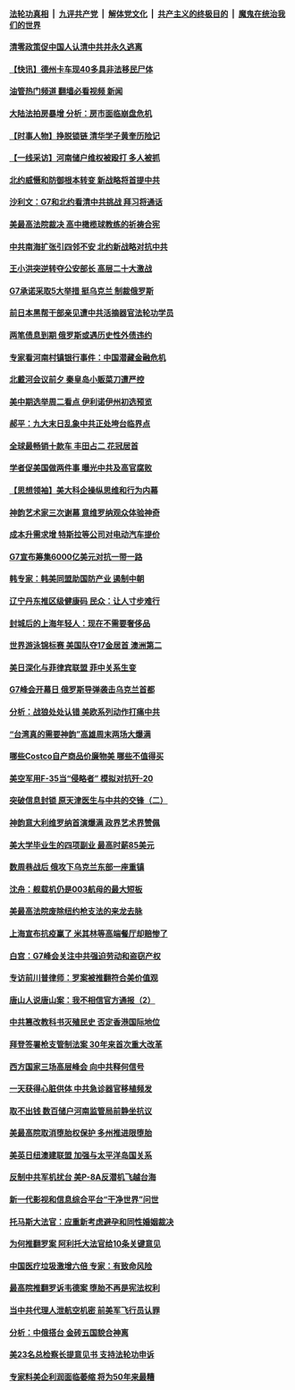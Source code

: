 ####  [法轮功真相](../../../../basic/blob/master/README.md?t=06281831) &nbsp;|&nbsp; [九评共产党](../../../../9ping.md/blob/master/README.md?t=06281831) &nbsp;|&nbsp; [解体党文化](../../../../jtdwh.md/blob/master/README.md?t=06281831)  &nbsp;|&nbsp; [共产主义的终极目的](../../../../gczydzjmd.md/blob/master/README.md?t=06281831) &nbsp;|&nbsp; [魔鬼在统治我们的世界](../../../../mgztzwmdsj.md/blob/master/README.md?t=06281831) 

#### [清零政策促中国人认清中共并永久逃离](../pages/nf4514/n13768710.md?t=06281831) 

#### [【快讯】德州卡车现40多具非法移民尸体](../pages/nf4514/n13768826.md?t=06281831) 

#### [油管热门频道 翻墙必看视频 新闻](http://45.76.130.85:81/youtube.html?06281831)

#### [大陆法拍房暴增 分析：房市面临崩盘危机](../pages/nf4514/n13768591.md?t=06281831) 

#### [【时事人物】挣脱锁链 清华学子黄奎历险记](../pages/nf4514/n13767801.md?t=06281831) 

#### [【一线采访】河南储户维权被殴打 多人被抓](../pages/nf4514/n13768629.md?t=06281831) 

#### [北约威慑和防御根本转变 新战略将首提中共](../pages/nf4514/n13768665.md?t=06281831) 

#### [沙利文：G7和北约看清中共挑战 拜习将通话](../pages/nf4514/n13768652.md?t=06281831) 

#### [美最高法院裁决 高中橄榄球教练的祈祷合宪](../pages/nf4514/n13768604.md?t=06281831) 

#### [中共南海扩张引四邻不安 北约新战略对抗中共](../pages/nf4514/n13768632.md?t=06281831) 

#### [王小洪突逆转夺公安部长 高层二十大激战](../pages/nf4514/n13768597.md?t=06281831) 

#### [G7承诺采取5大举措 挺乌克兰 制裁俄罗斯](../pages/nf4514/n13768462.md?t=06281831) 

#### [前日本黑帮干部亲见遭中共活摘器官法轮功学员](../pages/nf4514/n13767360.md?t=06281831) 

#### [两笔债息到期 俄罗斯或遇历史性外债违约](../pages/nf4514/n13768372.md?t=06281831) 

#### [专家看河南村镇银行事件：中国潜藏金融危机](../pages/nf4514/n13768193.md?t=06281831) 

#### [北戴河会议前夕 秦皇岛小贩菜刀遭严控](../pages/nf4514/n13767960.md?t=06281831) 

#### [美中期选举周二看点 伊利诺伊州初选预览](../pages/nf4514/n13767899.md?t=06281831) 

#### [郝平：九大末日乱象中共正处垮台临界点](../pages/nf4514/n13767942.md?t=06281831) 

#### [全球最畅销十款车 丰田占二 花冠居首](../pages/nf4514/n13763164.md?t=06281831) 

#### [学者促美国做两件事 曝光中共及高官腐败](../pages/nf4514/n13768044.md?t=06281831) 

#### [【思想领袖】美大科企操纵思维和行为内幕](../pages/nf4514/n13754307.md?t=06281831) 

#### [神韵艺术家三次谢幕 意维罗纳观众体验神奇](../pages/nf4514/n13767998.md?t=06281831) 

#### [成本升需求增 特斯拉等公司对电动汽车提价](../pages/nf4514/n13767981.md?t=06281831) 

#### [G7宣布筹集6000亿美元对抗一带一路](../pages/nf4514/n13767783.md?t=06281831) 

#### [韩专家：韩美同盟助国防产业 遏制中朝](../pages/nf4514/n13767894.md?t=06281831) 

#### [辽宁丹东推区级健康码 民众：让人寸步难行](../pages/nf4514/n13767836.md?t=06281831) 

#### [封城后的上海年轻人：现在不需要奢侈品](../pages/nf4514/n13767076.md?t=06281831) 

#### [世界游泳锦标赛 美国队夺17金居首 澳洲第二](../pages/nf4514/n13767987.md?t=06281831) 

#### [美日深化与菲律宾联盟 菲中关系生变](../pages/nf4514/n13767862.md?t=06281831) 

#### [G7峰会开幕日 俄罗斯导弹袭击乌克兰首都](../pages/nf4514/n13767843.md?t=06281831) 

#### [分析：战狼处处认错 美欧系列动作打痛中共](../pages/nf4514/n13767077.md?t=06281831) 

#### [“台湾真的需要神韵”高雄周末两场大爆满](../pages/nf4514/n13767697.md?t=06281831) 

#### [哪些Costco自产商品价廉物美 哪些不值得买](../pages/nf4514/n13766373.md?t=06281831) 

#### [美空军用F-35当“侵略者” 模拟对抗歼-20](../pages/nf4514/n13764726.md?t=06281831) 

#### [突破信息封锁 原天津医生与中共的交锋（二）](../pages/nf4514/n13767437.md?t=06281831) 

#### [神韵意大利维罗纳首演爆满 政界艺术界赞佩](../pages/nf4514/n13767630.md?t=06281831) 

#### [美大学毕业生的四项副业 最高时薪85美元](../pages/nf4514/n13766337.md?t=06281831) 

#### [数周巷战后 俄攻下乌克兰东部一座重镇](../pages/nf4514/n13767441.md?t=06281831) 

#### [沈舟：舰载机仍是003航母的最大短板](../pages/nf4514/n13767125.md?t=06281831) 

#### [美最高法院废除纽约枪支法的来龙去脉](../pages/nf4514/n13766223.md?t=06281831) 

#### [上海宣布抗疫赢了 米其林等高端餐厅却赔惨了](../pages/nf4514/n13767428.md?t=06281831) 

#### [白宫：G7峰会关注中共强迫劳动和盗窃产权](../pages/nf4514/n13767417.md?t=06281831) 

#### [专访前川普律师：罗案被推翻符合美价值观](../pages/nf4514/n13767414.md?t=06281831) 

#### [唐山人说唐山案：我不相信官方通报（2）](../pages/nf4514/n13766155.md?t=06281831) 

#### [中共篡改教科书灭殖民史 否定香港国际地位](../pages/nf4514/n13767369.md?t=06281831) 

#### [拜登签署枪支管制法案 30年来首次重大改革](../pages/nf4514/n13767358.md?t=06281831) 

#### [西方国家三场高层峰会 向中共释何信号](../pages/nf4514/n13766976.md?t=06281831) 

#### [一天获得心脏供体 中共急诊器官移植频发](../pages/nf4514/n13764689.md?t=06281831) 

#### [取不出钱 数百储户河南监管局前静坐抗议](../pages/nf4514/n13767198.md?t=06281831) 

#### [美最高院取消堕胎权保护 多州推进限堕胎](../pages/nf4514/n13766924.md?t=06281831) 

#### [美英日纽澳建联盟 加强与太平洋岛国关系](../pages/nf4514/n13767100.md?t=06281831) 

#### [反制中共军机扰台 美P-8A反潜机飞越台海](../pages/nf4514/n13766803.md?t=06281831) 

#### [新一代影视和信息综合平台“干净世界”问世](../pages/nf4514/n13766913.md?t=06281831) 

#### [托马斯大法官：应重新考虑避孕和同性婚姻裁决](../pages/nf4514/n13766688.md?t=06281831) 

#### [为何推翻罗案 阿利托大法官给10条关键意见](../pages/nf4514/n13766954.md?t=06281831) 

#### [中国医疗垃圾激增六倍 专家：有致命风险](../pages/nf4514/n13766916.md?t=06281831) 

#### [最高院推翻罗诉韦德案 堕胎不再是宪法权利](../pages/nf4514/n13766867.md?t=06281831) 

#### [当中共代理人泄航空机密 前美军飞行员认罪](../pages/nf4514/n13766866.md?t=06281831) 

#### [分析：中俄搭台 金砖五国貌合神离](../pages/nf4514/n13766786.md?t=06281831) 

#### [美23名总检察长提意见书 支持法轮功申诉](../pages/nf4514/n13766596.md?t=06281831) 

#### [专家料美企利润面临萎缩 将为50年来最糟](../pages/nf4514/n13766619.md?t=06281831) 

<img src='http://gfw-breaker.win/goodnews/indexes/nf4514.md' width='0px' height='0px'/>
